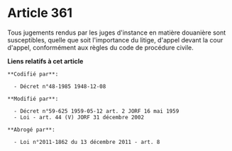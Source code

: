 # Article 361

Tous jugements rendus par les juges d'instance en matière douanière sont susceptibles, quelle que soit l'importance du
litige, d'appel devant la cour d'appel, conformément aux règles du code de procédure civile.

**Liens relatifs à cet article**

	**Codifié par**:

	  - Décret n°48-1985 1948-12-08

	**Modifié par**:

	  - Décret n°59-625 1959-05-12 art. 2 JORF 16 mai 1959
	  - Loi - art. 44 (V) JORF 31 décembre 2002

	**Abrogé par**:

	  - Loi n°2011-1862 du 13 décembre 2011 - art. 8
